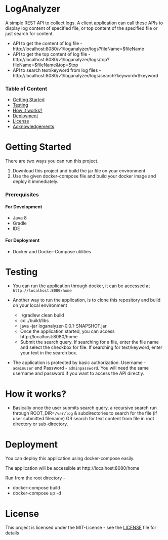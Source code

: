 # LogAnalyzer
A simple REST API to collect logs. A client application can call these APIs to display log 
content of specified file, or top content of the specified file or just search for content.
- API to get the content of log file - http://localhost:8080/v1/loganalyzer/logs?fileName=$fileName
- API to get the top content of log file - http://localhost:8080/v1/loganalyzer/logs/top?fileName=$fileName&top=$top
- API to search text/keyword from log files - http://localhost:8080/v1/loganalyzer/logs/search?keyword=$keyword  

### **Table of Content**
- [Getting Started](#Getting-Started)
- [Testing](#Testing)
- [How it works?](#How-it-works)  
- [Deployment](#Deployment)
- [License](#License)
- [Acknowledgements](#Acknowledgements)

# Getting Started
There are two ways you can run this project. 
1. Download this project and build the jar file on your environment
2. Use the given docker-compose file and build your docker image and deploy it immediately.

### Prerequisites

#### For Development
- Java 8
- Gradle
- IDE

#### For Deployment
- Docker and Docker-Compose utilities

# Testing
- You can run the application through docker, it can be accessed at `http://localhost:8080/home`

- Another way to run the application, is to clone this repository and build on your local 
  environment
  - ./gradlew clean build
  - cd ./build/libs
  - java -jar loganalyzer-0.0.1-SNAPSHOT.jar
  - Once the application started, you can access http://localhost:8080/home
  - Submit the search query. If searching for a file, enter the file name and select the checkbox 
    for file. If searching for text/keyword, enter your text in the search box.

- The application is protected by basic authorization. Username - `adminuser` and Password - 
  `adminpassword`. You will need the same username and password if you want to access the API 
  directly.
  
# How it works?
- Basically once the user submits search query, a recursive search run through 
  ROOT_DIR=`/var/log` & subdirectories to search for the file (if user submitted filename) OR 
  search for text content from file in root directory or sub-directory.

# Deployment
You can deploy this application using docker-compose easily.

The application will be accessible at http://localhost:8080/home

Run from the root directory -
- docker-compose build
- docker-compose up -d

# License
This project is licensed under the MIT-License - see the [LICENSE](./LICENSE) file for details
    


